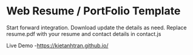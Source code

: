 # Web Resume / PortFolio Template 

Start forward integration. Download update the details as need. Replace resume.pdf with your resume and contact details in contact.js


Live Demo -https://kietanhtran.github.io/
